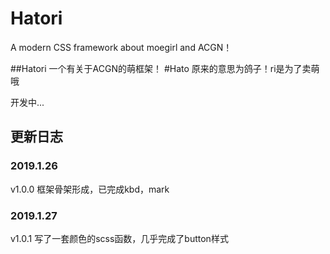 # Hatori
A modern CSS framework about moegirl and ACGN！


##Hatori 一个有关于ACGN的萌框架！
#Hato 原来的意思为鸽子！ri是为了卖萌哦

开发中...
## 更新日志
### 2019.1.26
v1.0.0
框架骨架形成，已完成kbd，mark
### 2019.1.27
v1.0.1
写了一套颜色的scss函数，几乎完成了button样式
